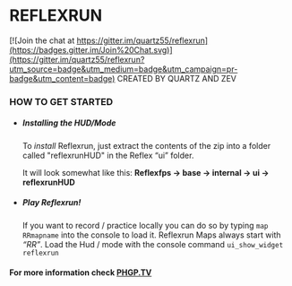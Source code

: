 # REFLEXRUN

[![Join the chat at https://gitter.im/quartz55/reflexrun](https://badges.gitter.im/Join%20Chat.svg)](https://gitter.im/quartz55/reflexrun?utm_source=badge&utm_medium=badge&utm_campaign=pr-badge&utm_content=badge)
CREATED BY QUARTZ AND ZEV

### HOW TO GET STARTED

* ##### Installing the HUD/Mode

  To *install* Reflexrun, just extract the contents of the zip into a folder called "reflexrunHUD" in the Reflex “ui” folder.
  
  It will look somewhat like this: **Reflexfps -> base -> internal -> ui -> reflexrunHUD**

* ##### Play Reflexrun!

  If you want to record / practice locally you can do so by typing `map RRmapname`
into the console to load it.
Reflexrun Maps always start with *“RR”*.
Load the Hud / mode with the console command
`ui_show_widget reflexrun`

#### For more information check [PHGP.TV](www.phgp.tv)
